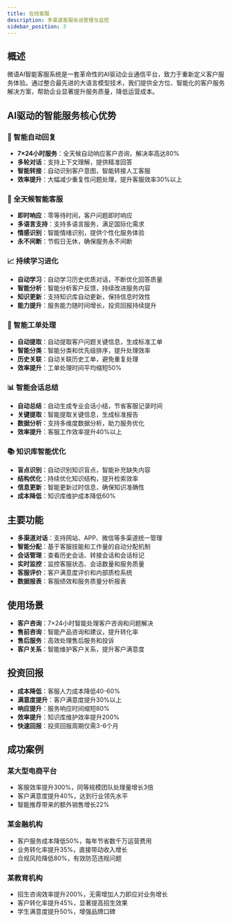 ```yaml
---
title: 在线客服
description: 多渠道客服会话管理与监控
sidebar_position: 3
---
```


## 概述

微语AI智能客服系统是一套革命性的AI驱动企业通信平台，致力于重新定义客户服务体验。通过整合最先进的大语言模型技术，我们提供全方位、智能化的客户服务解决方案，帮助企业显著提升服务质量，降低运营成本。

## AI驱动的智能服务核心优势

### 🤖 智能自动回复

- **7×24小时服务**：全天候自动响应客户咨询，解决率高达80%
- **多轮对话**：支持上下文理解，提供精准回答
- **智能转接**：自动识别客户意图，智能转接人工客服
- **效率提升**：大幅减少重复性问题处理，提升客服效率30%以上

### 🌟 全天候智能客服

- **即时响应**：零等待时间，客户问题即时响应
- **多语言支持**：支持多语言服务，满足国际化需求
- **情感识别**：智能情绪识别，提供个性化服务体验
- **永不间断**：节假日无休，确保服务永不间断

### 📈 持续学习进化

- **自动学习**：自动学习历史优质对话，不断优化回答质量
- **智能分析**：智能分析客户反馈，持续改进服务内容
- **知识更新**：支持知识库自动更新，保持信息时效性
- **能力提升**：服务能力随时间增长，投资回报持续提升

### 📝 智能工单处理

- **自动提取**：自动提取客户问题关键信息，生成标准工单
- **智能分类**：智能分类和优先级排序，提升处理效率
- **历史关联**：自动关联历史工单，避免重复处理
- **效率提升**：工单处理时间平均缩短50%

### 📊 智能会话总结

- **自动总结**：自动生成专业会话小结，节省客服记录时间
- **关键提取**：智能提取关键信息，生成标准报告
- **数据分析**：支持多维度数据分析，助力服务优化
- **效率提升**：客服工作效率提升40%以上

### 📚 知识库智能优化

- **盲点识别**：自动识别知识盲点，智能补充缺失内容
- **结构优化**：持续优化知识结构，提升检索效率
- **信息更新**：智能更新过时信息，确保知识准确性
- **成本降低**：知识库维护成本降低60%

## 主要功能

- **多渠道对话**：支持网站、APP、微信等多渠道统一管理
- **智能分配**：基于客服技能和工作量的自动分配机制
- **会话管理**：查看历史会话、转接会话和会话标记
- **实时监控**：监控客服状态、会话数量和服务质量
- **客服评价**：客户满意度评价和内部质检系统
- **数据报表**：客服绩效和服务质量分析报表

## 使用场景

- **客户咨询**：7×24小时智能处理客户咨询和问题解决
- **售前咨询**：智能产品咨询和建议，提升转化率
- **售后服务**：高效处理售后服务和投诉
- **客户关系**：智能维护客户关系，提升客户满意度

## 投资回报

- **成本降低**：客服人力成本降低40-60%
- **满意度提升**：客户满意度提升30%以上
- **响应提升**：服务响应时间缩短80%
- **效率提升**：知识库维护效率提升200%
- **快速回报**：投资回报周期仅需3-6个月

## 成功案例

### 某大型电商平台

- 客服效率提升300%，同等规模团队处理量增长3倍
- 客户满意度提升40%，达到行业领先水平
- 智能推荐带来的额外销售增长22%

### 某金融机构

- 客户服务成本降低50%，每年节省数千万运营费用
- 业务转化率提升35%，直接带动收入增长
- 合规风险降低80%，有效防范违规问题

### 某教育机构

- 招生咨询效率提升200%，无需增加人力即应对业务增长
- 客户转化率提升45%，显著提高招生效果
- 学生满意度提升50%，增强品牌口碑
